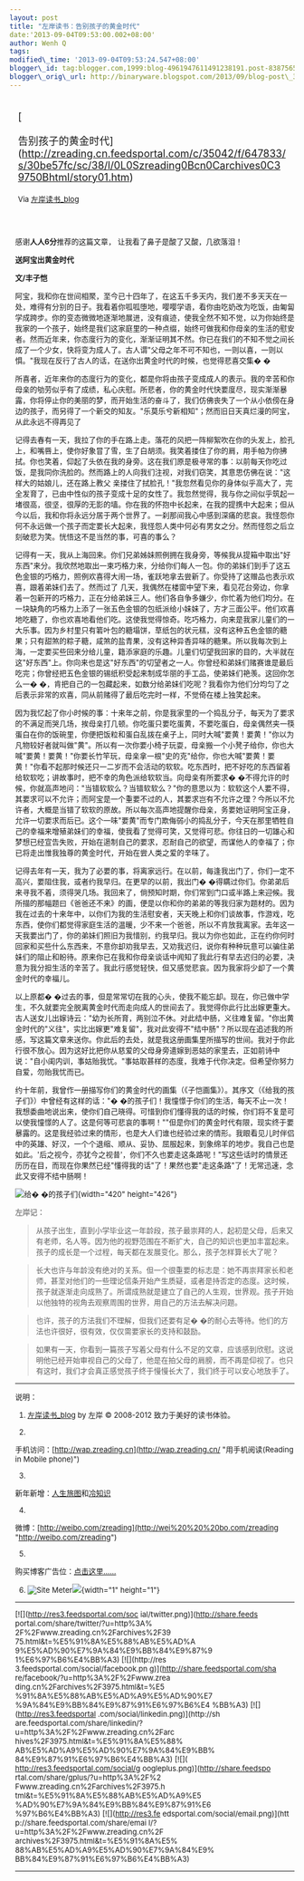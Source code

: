```yaml
--- 
layout: post 
title: "左岸读书：告别孩子的黄金时代" 
date:'2013-09-04T09:53:00.002+08:00' 
author: Wenh Q
tags:
modified\_time: '2013-09-04T09:53:24.547+08:00' 
blogger\_id: tag:blogger.com,1999:blog-4961947611491238191.post-8387565508335277506
blogger\_orig\_url: http://binaryware.blogspot.com/2013/09/blog-post\_3523.html
---
```

<div style="margin: 10px; padding: 5px;">

<div style="font-size: 18px;">

[

告别孩子的黄金时代](http://zreading.cn.feedsportal.com/c/35042/f/647833/s/30be57fc/sc/38/l/0L0Szreading0Bcn0Carchives0C39750Bhtml/story01.htm)

</div>

<div style="font-size: 13px;">

Via [左岸读书\_blog](http://www.zreading.cn/)

</div>

</div>

<div style="font-size: 13px; padding: 15px 0 10px 10px;">

感谢**人人6分**推荐的这篇文章， 让我看了鼻子是酸了又酸，几欲落泪！

**送阿宝出黄金时代**

**文/丰子恺**

阿宝，我和你在世间相聚，至今已十四年了，在这五千多天内，我们差不多天天在一处，难得有分别的日子。我看着你呱呱堕地，嘤嘤学语，看你由吃奶改为吃饭，由匍匐学成跨步。你的变态微微地逐渐地展进，没有痕迹，使我全然不知不觉，以为你始终是我家的一个孩子，始终是我们这家庭里的一种点缀，始终可做我和你母亲的生活的慰安者。然而近年来，你态度行为的变化，渐渐证明其不然。你已在我们的不知不觉之间长成了一个少女，快将变为成人了。古人谓"父母之年不可不知也，一则以喜，一则以惧。"我现在反行了古人的话，在送你出黄金时代的时候，也觉得悲喜交集�
�

所喜者，近年来你的态度行为的变化，都是你将由孩子变成成人的表示。我的辛苦和你母亲的劬劳似乎有了成绩，私心庆慰。所悲者，你的黄金时代快要度尽，现实渐渐暴露，你将停止你的美丽的梦，而开始生活的奋斗了，我们仿佛丧失了一个从小依傍在身边的孩子，而另得了一个新交的知友。"乐莫乐兮新相知"；然而旧日天真烂漫的阿宝，从此永远不得再见了

记得去春有一天，我拉了你的手在路上走。落花的风把一阵柳絮吹在你的头发上，脸孔上，和嘴唇上，使你好象冒了雪，生了白胡须。我笑着搂住了你的肩，用手帕为你拂拭。你也笑着，仰起了头依在我的身旁。这在我们原是极寻常的事：以前每天你吃过饭，是我同你洗脸的。然而路上的人向我们注视，对我们窃笑，其意思仿佛在说："这样大的姑娘儿，还在路上教父
亲搂住了拭脸孔！"我忽然看见你的身体似乎高大了，完全发育了，已由中性似的孩子变成十足的女性了。我忽然觉得，我与你之间似乎筑起一堵很高，很坚，很厚的无影的墙。你在我的怀抱中长起来，在我的提携中大起来；但从今以后，我和你将永远分居于两个世界了。一刹那间我心中感到深痛的悲哀。我怪怨你何不永远做一个孩子而定要长大起来，我怪怨人类中何必有男女之分。然而怪怨之后立刻破悲为笑。恍悟这不是当然的事，可喜的事么？

记得有一天，我从上海回来。你们兄弟姊妹照例拥在我身旁，等候我从提箱中取出"好东西"来分。我欣然地取出一束巧格力来，分给你们每人一包。你的弟妹们到手了这五色金银的巧格力，照例欢喜得大闹一场，雀跃地拿去尝新了。你受持了这赠品也表示欢喜，跟着弟妹们去了。然而过了
几天，我偶然在楼窗中望下来，看见花台旁边，你拿着一包新开的巧格力，正在分给弟妹三人。他们各自争多嫌少，你忙着为他们均分。在一块缺角的巧格力上添了一张五色金银的包纸派给小妹妹了，方才三面公平。他们欢喜地吃糖了，你也欢喜地看他们吃。这使我觉得惊奇。吃巧格力，向来是我家儿童们的一大乐事。因为乡村里只有箬叶包的糖塌饼，草纸包的状元糕，没有这种五色金银的糖果；只有甜煞的粽子糖，咸煞的盐青果，没有这种异香异味的糖果。所以我每次到上海，一定要买些回来分给儿童，籍添家庭的乐趣。儿童们切望我回家的目的，大半就在这"好东西"上。你向来也是这"好东西"的切望者之一人。你曾经和弟妹们赌赛谁是最后吃完；你曾经把五色金银的锡纸积受起来制成华丽的手工品，使弟妹们艳羡。这回你怎么一�
�，肯把自己的一包藏起来，如数分给弟妹们吃呢？我看你为他们分均匀了之后表示非常的欢喜，同从前赌得了最后吃完时一样，不觉倚在楼上独笑起来。

因为我忆起了你小时候的事：十来年之前，你是我家里的一个捣乱分子，每天为了要求的不满足而哭几场，挨母亲打几顿。你吃蛋只要吃蛋黄，不要吃蛋白，母亲偶然夹一筷蛋白在你的饭碗里，你便把饭粒和蛋白乱拨在桌子上，同时大喊"要黄！要黄！"你以为凡物较好者就叫做"黄"。所以有一次你要小椅子玩耍，母亲搬一个小凳子给你，你也大喊"要黄！要黄！"你要长竹竿玩，母亲拿一根"史的克"给你，你也大喊"要黄！要黄！"你看不起那时候还只一二岁而不会活动的软软。吃东西时，把不好吃的东西留着给软软吃；讲故事时，把不幸的角色派给软软当。向母亲有所要求�
�不得允许的时候，你就高声地问："当错软软么？当错软软么？"你的意思以为：软软这个人要不得，其要求可以不允许；而阿宝是一个重要不过的人，其要求岂有不允许之理？今所以不允许者，大概是当错了软软的原故。所以每次高声地提醒你母亲，务要她证明阿宝正身，允许一切要求而后已。这个一味"要黄"而专门欺侮弱小的捣乱分子，今天在那里牺牲自己的幸福来增殖弟妹们的幸福，使我看了觉得可笑，又觉得可悲。你往日的一切雄心和梦想已经宣告失败，开始在遏制自己的要求，忍耐自己的欲望，而谋他人的幸福了；你已将走出惟我独尊的黄金时代，开始在尝人类之爱的辛味了。

记得去年有一天，我为了必要的事，将离家远行。在以前，每逢我出门了，你们一定不高兴，要阻住我，或者约我早归。在更早的以前，我出门�
�得瞒过你们。你弟弟后来寻我不着，须得哭几场。我回来了，倘预知时期，你们常到门口或半路上来迎候。我所描的那幅题曰《爸爸还不来》的画，便是以你和你的弟弟的等我归家为题材的。因为我在过去的十来年中，以你们为我的生活慰安者，天天晚上和你们谈故事，作游戏，吃东西，使你们都觉得家庭生活的温暖，少不来一个爸爸，所以不肯放我离家。去年这一天我要出门了，你的弟妹们照旧为我惜别，约我早归。我以为你也如此，正在约你何时回家和买些什么东西来，不意你却劝我早去，又劝我迟归，说你有种种玩意可以骗住弟妹们的阻止和盼待。原来你已在我和你母亲谈话中闻知了我此行有早去迟归的必要，决意为我分担生活的辛苦了。我此行感觉轻快，但又感觉悲哀。因为我家将少却了一个黄金时代的幸福儿。

以上原都�
�过去的事，但是常常切在我的心头，使我不能忘却。现在，你已做中学生，不久就要完全脱离黄金时代而走向成人的世间去了。我觉得你此行比出嫁更重大。古人送女儿出嫁诗云："幼为长所育，两别泣不休。对此结中肠，义往难复留。"你出黄金时代的"义往"，实比出嫁更"难复留"，我对此安得不"结中肠"？所以现在追述我的所感，写这篇文章来送你。你此后的去处，就是我这册画集里所描写的世间。我对于你此行很不放心。因为这好比把你从慈爱的父母身旁遣嫁到恶姑的家里去，正如前诗中说："自小闺内训，事姑贻我忧。"事姑取甚样的态度，我难于代你决定。但希望你努力自爱，勿贻我忧而已。

约十年前，我曾作一册描写你们的黄金时代的画集（《子恺画集》）。其序文（《给我的孩子们》）中曾经有这样的话："�
�的孩子们！我憧憬于你们的生活，每天不止一次！我想委曲地说出来，使你们自己晓得。可惜到你们懂得我的话的时候，你们将不复是可以使我憧憬的人了。这是何等可悲哀的事啊！""但是你们的黄金时代有限，现实终于要暴露的。这是我经验过来的情形，也是大人们谁也经验过来的情形。我眼看见儿时伴侣中的英雄、好汉，一个个退缩、顺从、妥协、屈服起来，到象绵羊的地步。我自己也是如此。'后之视今，亦犹今之视昔'，你们不久也要走这条路呢！"写这些话时的情景还历历在目，而现在你果然已经"懂得我的话"了！果然也要"走这条路"了！无常迅速，念此又安得不结中肠啊！





![给�
�的孩子们](http://www.zreading.net/wp-content/uploads/2013/09/hjsd.jpg){width="420"
height="426"}

<span style="color: #888888;">**左岸记：**</span>

> 从孩子出生，直到小学毕业这一年龄段，孩子最崇拜的人，起初是父母，后来又有老师，名人等。因为他的视野范围在不断扩大，自己的知识也更加丰富起来。孩子的成长是一个过程，每天都在发展变化。那么，孩子怎样算长大了呢？

> 长大也许与年龄没有绝对的关系。但一个很重要的标志是：她不再崇拜家长和老师，甚至对他们的一些理论信条开始产生质疑，或者是持否定的态度。这时候，孩子就逐渐走向成熟了。所谓成熟就是建立了自己的人生观，世界观。孩子开始以他独特的视角去观察周围的世界，用自己的方法去解决问题。

> 也许，孩子的方法我们不理解，但我们还要有足�
> �的耐心去等待。他们的方法也许很好，很有效，仅仅需要家长的支持和鼓励。

> 如果有一天，你看到一篇孩子写着父母有什么不足的文章，应该感到欣慰。这说明他已经开始审视自己的父母了，他是在拍父母的肩膀，而不再是仰视了。也只有这时，我们才会真正感觉孩子终于慢慢长大了，我们终于可以安心地放手了。

------------------------------------------------------------------------

说明：

1. [左岸读书\_blog](http://zreading.cn/) by 左岸 © 2008-2012
致力于美好的读书体验。

2.
手机访问：[http://wap.zreading.cn](http://wap.zreading.cn/ "用手机阅读(Reading in Mobile phone)")

3.
新年新增：[人生旅图](http://www.zreading.net/ "人生旅图")和[冷知识](http://www.zreading.net/lenzhishi "冷知识")

4.
微博：[http://weibo.com/zreading](http://wei%20%20%20bo.com/zreading "http://weibo.com/zreading")

5.
购买博客广告位：[点击这里……](http://www.zreading.cn/about#ad "看了会心动!")

6. ![Site
Meter](http://s12.sitemeter.com/meter.asp?site=s12zxfclz)![](http://zreading.cn.feedsportal.com/c/35042/f/647833/s/30be57fc/sc/38/mf.gif){width="1"
height="1"}

<div>

  ------------------------------------ ------------------------------------
  [![](http://res3.feedsportal.com/soc 
  ial/twitter.png)](http://share.feeds 
  portal.com/share/twitter/?u=http%3A% 
  2F%2Fwww.zreading.cn%2Farchives%2F39 
  75.html&t=%E5%91%8A%E5%88%AB%E5%AD%A 
  9%E5%AD%90%E7%9A%84%E9%BB%84%E9%87%9 
  1%E6%97%B6%E4%BB%A3) [![](http://res 
  3.feedsportal.com/social/facebook.pn 
  g)](http://share.feedsportal.com/sha 
  re/facebook/?u=http%3A%2F%2Fwww.zrea 
  ding.cn%2Farchives%2F3975.html&t=%E5 
  %91%8A%E5%88%AB%E5%AD%A9%E5%AD%90%E7 
  %9A%84%E9%BB%84%E9%87%91%E6%97%B6%E4 
  %BB%A3) [![](http://res3.feedsportal 
  .com/social/linkedin.png)](http://sh 
  are.feedsportal.com/share/linkedin/? 
  u=http%3A%2F%2Fwww.zreading.cn%2Farc 
  hives%2F3975.html&t=%E5%91%8A%E5%88% 
  AB%E5%AD%A9%E5%AD%90%E7%9A%84%E9%BB% 
  84%E9%87%91%E6%97%B6%E4%BB%A3) [![]( 
  http://res3.feedsportal.com/social/g 
  oogleplus.png)](http://share.feedspo 
  rtal.com/share/gplus/?u=http%3A%2F%2 
  Fwww.zreading.cn%2Farchives%2F3975.h 
  tml&t=%E5%91%8A%E5%88%AB%E5%AD%A9%E5 
  %AD%90%E7%9A%84%E9%BB%84%E9%87%91%E6 
  %97%B6%E4%BB%A3) [![](http://res3.fe 
  edsportal.com/social/email.png)](htt 
  p://share.feedsportal.com/share/emai 
  l/?u=http%3A%2F%2Fwww.zreading.cn%2F 
  archives%2F3975.html&t=%E5%91%8A%E5% 
  88%AB%E5%AD%A9%E5%AD%90%E7%9A%84%E9% 
  BB%84%E9%87%91%E6%97%B6%E4%BB%A3)    
  ------------------------------------ ------------------------------------

</div>




</div>
